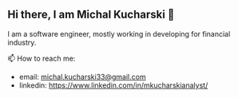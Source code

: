 ## Hi there, I am Michal Kucharski 👋
I am a software engineer, mostly working in developing for financial industry.

📫 How to reach me: 
- email: michal.kucharski33@gmail.com
- linkedin: https://www.linkedin.com/in/mkucharskianalyst/

<!--
**michalkucharski/michalkucharski** is a ✨ _special_ ✨ repository because its `README.md` (this file) appears on your GitHub profile.

Here are some ideas to get you started:

- 🔭 I’m currently working on ...
- 🌱 I’m currently learning ...
- 👯 I’m looking to collaborate on ...
- 🤔 I’m looking for help with ...
- 💬 Ask me about ...
- 📫 How to reach me: ...
- 😄 Pronouns: ...
- ⚡ Fun fact: ...
-->
